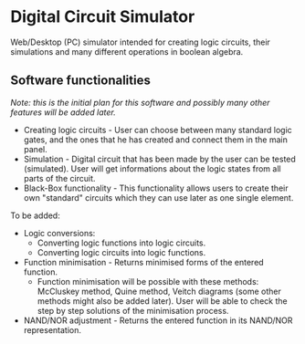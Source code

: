 # Digital Circuit Simulator
Web/Desktop (PC) simulator intended for creating logic circuits, their simulations and many different operations in boolean algebra.
## Software functionalities
*Note: this is the initial plan for this software and possibly many other features will be added later.*
* Creating logic circuits - User can choose between many standard logic gates, and the ones that he has created and connect them in the main panel.
* Simulation - Digital circuit that has been made by the user can be tested (simulated). User will get informations about the logic states from all parts of the circuit.
* Black-Box functionality - This functionality allows users to create their own "standard" circuits which they can use later as one single element.

To be added:

* Logic conversions:
  * Converting logic functions into logic circuits.
  * Converting logic circuits into logic functions.
* Function minimisation - Returns minimised forms of the entered function.
  * Function minimisation will be possible with these methods: McCluskey method, Quine method, Veitch diagrams (some other methods might also be added later). 
  User will be able to check the 
  step by step solutions of the minimisation process.
* NAND/NOR adjustment - Returns the entered function in its NAND/NOR representation.
